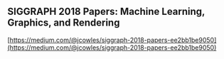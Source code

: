 ## SIGGRAPH 2018 Papers: Machine Learning, Graphics, and Rendering
  
  [https://medium.com/@jcowles/siggraph-2018-papers-ee2bb1be9050](https://medium.com/@jcowles/siggraph-2018-papers-ee2bb1be9050)